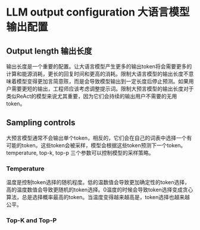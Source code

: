 # LLM output configuration 大语言模型输出配置
## Output length 输出长度
输出长度是一个重要的配置。让大语言模型产生更多的输出token将会需要更多的计算和能源消耗，更长的回复时间和更高的消耗。限制大语言模型的输出长度不意味着模型变得更加言简意赅，而是会导致模型输出到一定长度后停止预测。如果用户需要更短的输出，工程师应该考虑调整提示词。限制大预言模型的输出长度对于类似ReAct的模型来说尤其重要，因为它们会持续的输出用户不需要的无用token。

## Sampling controls
大预言模型通常不会输出单个token，相反的，它们会在自己的词表中选择一个有可能的token。这些token会被采样，模型会根据这些token预测下一个token。temperature, top-k, top-p 三个参数可以控制模型的采样策略。

### Temperature

温度是控制token选择的随机程度。低的温数值会导致更加确定性的token选择，高的温度数值会导致更随机的token选择。0温度的时候会导致token选择变成贪心算法，总是选择概率最高的token。当温度变得越来越高是，token选择也越来越公平。

### Top-K and Top-P

